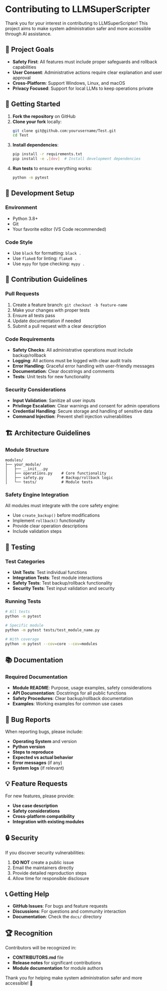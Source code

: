 # Contributing to LLMSuperScripter

Thank you for your interest in contributing to LLMSuperScripter! This project aims to make system administration safer and more accessible through AI assistance.

## 🎯 Project Goals

- **Safety First**: All features must include proper safeguards and rollback capabilities
- **User Consent**: Administrative actions require clear explanation and user approval
- **Cross-Platform**: Support Windows, Linux, and macOS
- **Privacy Focused**: Support for local LLMs to keep operations private

## 🚀 Getting Started

1. **Fork the repository** on GitHub
2. **Clone your fork** locally:
   ```bash
   git clone git@github.com:yourusername/Test.git
   cd Test
   ```
3. **Install dependencies**:
   ```bash
   pip install -r requirements.txt
   pip install -e .[dev]  # Install development dependencies
   ```
4. **Run tests** to ensure everything works:
   ```bash
   python -m pytest
   ```

## 🔧 Development Setup

### Environment
- Python 3.8+
- Git
- Your favorite editor (VS Code recommended)

### Code Style
- Use `black` for formatting: `black .`
- Use `flake8` for linting: `flake8 .`
- Use `mypy` for type checking: `mypy .`

## 📝 Contribution Guidelines

### Pull Requests
1. Create a feature branch: `git checkout -b feature-name`
2. Make your changes with proper tests
3. Ensure all tests pass
4. Update documentation if needed
5. Submit a pull request with a clear description

### Code Requirements
- **Safety Checks**: All administrative operations must include backup/rollback
- **Logging**: All actions must be logged with clear audit trails
- **Error Handling**: Graceful error handling with user-friendly messages
- **Documentation**: Clear docstrings and comments
- **Tests**: Unit tests for new functionality

### Security Considerations
- **Input Validation**: Sanitize all user inputs
- **Privilege Escalation**: Clear warnings and consent for admin operations
- **Credential Handling**: Secure storage and handling of sensitive data
- **Command Injection**: Prevent shell injection vulnerabilities

## 🏗️ Architecture Guidelines

### Module Structure
```
modules/
├── your_module/
│   ├── __init__.py
│   ├── operations.py    # Core functionality
│   ├── safety.py        # Backup/rollback logic
│   └── tests/           # Module tests
```

### Safety Engine Integration
All modules must integrate with the core safety engine:
- Use `create_backup()` before modifications
- Implement `rollback()` functionality
- Provide clear operation descriptions
- Include validation steps

## 🧪 Testing

### Test Categories
- **Unit Tests**: Test individual functions
- **Integration Tests**: Test module interactions
- **Safety Tests**: Test backup/rollback functionality
- **Security Tests**: Test input validation and security

### Running Tests
```bash
# All tests
python -m pytest

# Specific module
python -m pytest tests/test_module_name.py

# With coverage
python -m pytest --cov=core --cov=modules
```

## 📚 Documentation

### Required Documentation
- **Module README**: Purpose, usage examples, safety considerations
- **API Documentation**: Docstrings for all public functions
- **Safety Procedures**: Clear backup/rollback documentation
- **Examples**: Working examples for common use cases

## 🐛 Bug Reports

When reporting bugs, please include:
- **Operating System** and version
- **Python version**
- **Steps to reproduce**
- **Expected vs actual behavior**
- **Error messages** (if any)
- **System logs** (if relevant)

## 💡 Feature Requests

For new features, please provide:
- **Use case description**
- **Safety considerations**
- **Cross-platform compatibility**
- **Integration with existing modules**

## 🔒 Security

If you discover security vulnerabilities:
1. **DO NOT** create a public issue
2. Email the maintainers directly
3. Provide detailed reproduction steps
4. Allow time for responsible disclosure

## 📞 Getting Help

- **GitHub Issues**: For bugs and feature requests
- **Discussions**: For questions and community interaction
- **Documentation**: Check the `docs/` directory

## 🏆 Recognition

Contributors will be recognized in:
- **CONTRIBUTORS.md** file
- **Release notes** for significant contributions
- **Module documentation** for module authors

Thank you for helping make system administration safer and more accessible! 🚀

